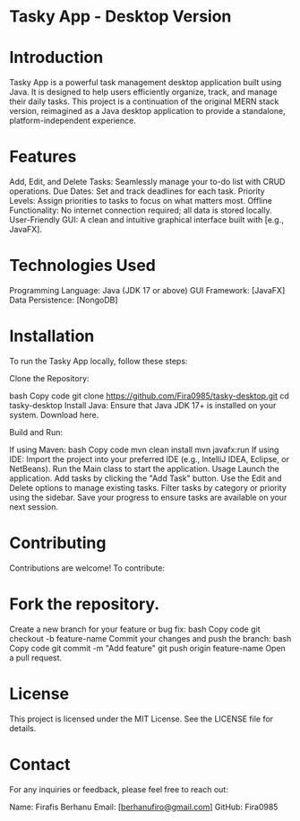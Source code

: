 
# Tasky App - Desktop Version
# Introduction
Tasky App is a powerful task management desktop application built using Java. It is designed to help users efficiently organize, track, and manage their daily tasks. This project is a continuation of the original MERN stack version, reimagined as a Java desktop application to provide a standalone, platform-independent experience.

# Features
Add, Edit, and Delete Tasks: Seamlessly manage your to-do list with CRUD operations.
Due Dates: Set and track deadlines for each task.
Priority Levels: Assign priorities to tasks to focus on what matters most.
Offline Functionality: No internet connection required; all data is stored locally.
User-Friendly GUI: A clean and intuitive graphical interface built with [e.g., JavaFX].

# Technologies Used
Programming Language: Java (JDK 17 or above)
GUI Framework: [JavaFX]
Data Persistence: [NongoDB]

# Installation
To run the Tasky App locally, follow these steps:

Clone the Repository:

bash
Copy code
git clone https://github.com/Fira0985/tasky-desktop.git
cd tasky-desktop
Install Java: Ensure that Java JDK 17+ is installed on your system. Download here.

Build and Run:

If using Maven:
bash
Copy code
mvn clean install
mvn javafx:run
If using IDE:
Import the project into your preferred IDE (e.g., IntelliJ IDEA, Eclipse, or NetBeans).
Run the Main class to start the application.
Usage
Launch the application.
Add tasks by clicking the "Add Task" button.
Use the Edit and Delete options to manage existing tasks.
Filter tasks by category or priority using the sidebar.
Save your progress to ensure tasks are available on your next session.

# Contributing
Contributions are welcome! To contribute:

# Fork the repository.
Create a new branch for your feature or bug fix:
bash
Copy code
git checkout -b feature-name
Commit your changes and push the branch:
bash
Copy code
git commit -m "Add feature"
git push origin feature-name
Open a pull request.

# License
This project is licensed under the MIT License. See the LICENSE file for details.

# Contact
For any inquiries or feedback, please feel free to reach out:

Name: Firafis Berhanu
Email: [berhanufiro@gmail.com]
GitHub: Fira0985
